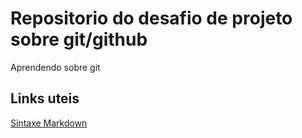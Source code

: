# Repositorio do desafio de projeto sobre git/github
  Aprendendo sobre git
  
## Links uteis

[Sintaxe Markdown](https://www.markdownguide.org/getting-started/)

